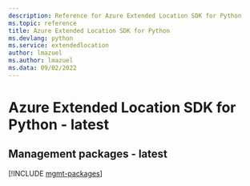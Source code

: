 ```yaml
---
description: Reference for Azure Extended Location SDK for Python
ms.topic: reference
title: Azure Extended Location SDK for Python
ms.devlang: python
ms.service: extendedlocation
author: lmazuel
ms.author: lmazuel
ms.data: 09/02/2022
---
```

# Azure Extended Location SDK for Python - latest

## Management packages - latest
[!INCLUDE [mgmt-packages](extended-location-mgmt-index.md)]